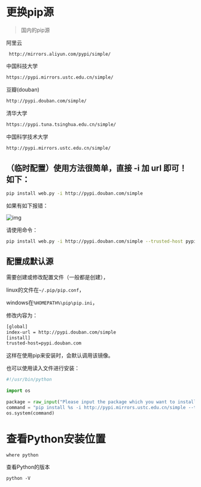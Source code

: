 # 更换pip源

> 国内的pip源

阿里云

```text
 http://mirrors.aliyun.com/pypi/simple/
```

中国科技大学

```sh
https://pypi.mirrors.ustc.edu.cn/simple/
```

豆瓣(douban) 

```sh
http://pypi.douban.com/simple/ 
```

清华大学 

```sh
https://pypi.tuna.tsinghua.edu.cn/simple/
```

中国科学技术大学 

```sh
http://pypi.mirrors.ustc.edu.cn/simple/
```

## （临时配置）使用方法很简单，直接 -i 加 url 即可！如下：

```sh
pip install web.py -i http://pypi.douban.com/simple
```

如果有如下报错：

![img](https://gitee.com/ming-xiangyu/Imageshack/raw/master/img/1005188-20160824100208198-524213286.png)

请使用命令：

```sh
pip install web.py -i http://pypi.douban.com/simple --trusted-host pypi.douban.com
```

## 配置成默认源

需要创建或修改配置文件（一般都是创建），

linux的文件在`~/.pip/pip.conf`，

windows在`%HOMEPATH%\pip\pip.ini`，

修改内容为：

```bash
[global]
index-url = http://pypi.douban.com/simple
[install]
trusted-host=pypi.douban.com
```

这样在使用pip来安装时，会默认调用该镜像。

也可以使用读入文件进行安装：

```python
#!/usr/bin/python
  
import os
  
package = raw_input("Please input the package which you want to install!\n")
command = "pip install %s -i http://pypi.mirrors.ustc.edu.cn/simple --trusted-host pypi.mirrors.ustc.edu.cn" % package
os.system(command)
```

# 查看Python安装位置

```python3
where python
```

查看Python的版本

```python3
python -V
```

